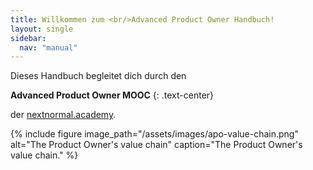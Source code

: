 ```yaml
---
title: Willkommen zum <br/>Advanced Product Owner Handbuch!
layout: single
sidebar:
  nav: "manual"
---
```


Dieses Handbuch begleitet dich durch den

**Advanced Product Owner MOOC**
{: .text-center}

der [nextnormal.academy](https://nextnormal.academy/).

{% include figure image_path="/assets/images/apo-value-chain.png" alt="The Product Owner's value chain" caption="The Product Owner's value chain." %}
